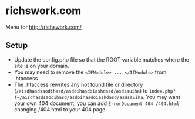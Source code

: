 # richswork.com
Menu for http://richswork.com/


## Setup
* Update the config.php file so that the ROOT variable matches where the site is on your domain. 
* You may need to remove the `<IFModule> ... </IfModule>` from .htaccess
* The .htaccess rewrites any not found file or directory (`/aisdhasdsaodihasd/asdoihasdoiashdasd/asdsauiha`) to `index.php?f=/aisdhasdsaodihasd/asdoihasdoiashdasd/asdsauiha`. You may want your own 404 document, you can add `ErrorDocument 404 /404.html` changing /404.html to your 404 page. 
